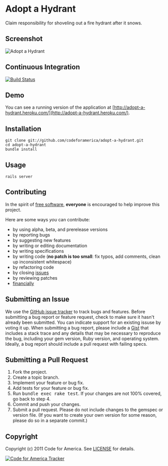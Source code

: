 Adopt a Hydrant
===============
Claim responsibility for shoveling out a fire hydrant after it snows.

Screenshot
----------
![Adopt a Hydrant](https://github.com/codeforamerica/adopt-a-hydrant/raw/master/screenshot.png "Adopt a Hydrant")

Continuous Integration
----------------------
[![Build Status](http://travis-ci.org/codeforamerica/adopt-a-hydrant.png)](http://travis-ci.org/codeforamerica/adopt-a-hydrant)

Demo
----
You can see a running version of the application at
[http://adopt-a-hydrant.heroku.com/](http://adopt-a-hydrant.heroku.com/).

Installation
------------
    git clone git://github.com/codeforamerica/adopt-a-hydrant.git
    cd adopt-a-hydrant
    bundle install

Usage
-----
    rails server

Contributing
------------
In the spirit of [free software](http://www.fsf.org/licensing/essays/free-sw.html), **everyone** is encouraged to help improve this project.

Here are some ways *you* can contribute:

* by using alpha, beta, and prerelease versions
* by reporting bugs
* by suggesting new features
* by writing or editing documentation
* by writing specifications
* by writing code (**no patch is too small**: fix typos, add comments, clean up inconsistent whitespace)
* by refactoring code
* by closing [issues](https://github.com/codeforamerica/adopt-a-hydrant/issues)
* by reviewing patches
* [financially](https://secure.codeforamerica.org/page/contribute)

Submitting an Issue
-------------------
We use the [GitHub issue tracker](https://github.com/codeforamerica/adopt-a-hydrant/issues) to track bugs and
features. Before submitting a bug report or feature request, check to make sure it hasn't already
been submitted. You can indicate support for an existing issuse by voting it up. When submitting a
bug report, please include a [Gist](https://gist.github.com/) that includes a stack trace and any
details that may be necessary to reproduce the bug, including your gem version, Ruby version, and
operating system. Ideally, a bug report should include a pull request with failing specs.

Submitting a Pull Request
-------------------------
1. Fork the project.
2. Create a topic branch.
3. Implement your feature or bug fix.
4. Add tests for your feature or bug fix.
5. Run <tt>bundle exec rake test</tt>. If your changes are not 100% covered, go back to step 4.
6. Commit and push your changes.
7. Submit a pull request. Please do not include changes to the gemspec or version file. (If you want to create your own version for some reason, please do so in a separate commit.)

Copyright
---------
Copyright (c) 2011 Code for America.
See [LICENSE](https://github.com/codeforamerica/adopt-a-hydrant/blob/master/LICENSE.md) for details.

[![Code for America Tracker](http://stats.codeforamerica.org/codeforamerica/adopt-a-hydrant)](http://stats.codeforamerica.org/projects/adopt-a-hydrant)